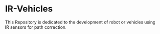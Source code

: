 # IR-Vehicles
This Repository is dedicated to the development of robot or vehicles using IR sensors for path correction.
